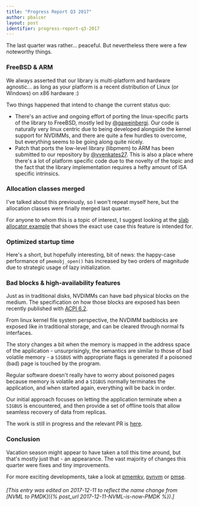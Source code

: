 ```yaml
---
title: "Progress Report Q3 2017"
author: pbalcer
layout: post
identifier: progress-report-q3-2017
---
```


The last quarter was rather... peaceful. But nevertheless there were a few
noteworthy things.

### FreeBSD & ARM

We always asserted that our library is multi-platform and hardware agnostic...
as long as your platform is a recent distribution of Linux (or Windows)
on x86 hardware :)

Two things happened that intend to change the current status quo:

- There's an active and ongoing effort of porting the linux-specific
parts of the library to FreeBSD, mostly led by [@gaweinbergi](https://github.com/gaweinbergi).
Our code is naturally very linux centric due to being developed
alongside the kernel support for NVDIMMs, and there are quite a few
hurdles to overcome, but everything seems to be going along quite nicely.
- Patch that ports the low-level library (libpmem) to ARM has been
submitted to our repository by [@vvenkates27](https://github.com/vvenkates27).
This is also a place where there's a lot of platform specific code due to
the novelty of the topic and the fact that the library implementation requires a
hefty amount of ISA specific intrinsics.

### Allocation classes merged

I've talked about this previously, so I won't repeat myself here, but the
allocation classes were finally merged last quarter.

For anyone to whom this is a topic of interest, I suggest looking at the
[slab
allocator example](https://github.com/pmem/pmdk/tree/master/src/examples/libpmemobj/slab_allocator)
that shows the exact use case this feature is intended for.

### Optimized startup time

Here's a short, but hopefully interesting, bit of news: the happy-case
performance of `pmemobj_open()` has increased by two orders of magnitude due to
strategic usage of lazy initialization.

### Bad blocks & high-availability features

Just as in traditional disks, NVDIMMs can have bad physical blocks on the medium.
The specification on how those blocks are exposed has been recently published
with [ACPI 6.2](http://www.uefi.org/sites/default/files/resources/ACPI_6_2.pdf).

From linux kernel file system perspective, the NVDIMM badblocks are exposed
like in traditional storage, and can be cleared through normal fs interfaces.

The story changes a bit when the memory is mapped in the address space of the
application - unsurprisingly, the semantics are similar to those of bad volatile
memory - a `SIGBUS` with appropriate flags is generated if a poisoned (bad) page
is touched by the program.

Regular software doesn't really have to worry about poisoned pages because memory
is volatile and a `SIGBUS` normally terminates the application, and when started
again, everything will be back in order.

Our initial approach focuses on letting the application terminate when a `SIGBUS`
is encountered, and then provide a set of offline tools that allow seamless
recovery of data from replicas.

The work is still in progress and the relevant PR is [here](https://github.com/pmem/pmdk/pull/2246).

### Conclusion

Vacation season might appear to have taken a toll this time around, but that's
mostly just that - an appearance. The vast majority of changes this quarter were
fixes and tiny improvements.

For more exciting developments, take a look at
[pmemkv](https://github.com/pmem/pmemkv),
[pynvm](https://github.com/pmem/pynvm) or [pmse](https://github.com/pmem/pmse).

###### [This entry was edited on 2017-12-11 to reflect the name change from [NVML to PMDK]({% post_url 2017-12-11-NVML-is-now-PMDK %}).]
